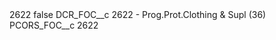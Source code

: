 <?xml version="1.0" encoding="UTF-8"?>
<CustomMetadata xmlns="http://soap.sforce.com/2006/04/metadata" xmlns:xsi="http://www.w3.org/2001/XMLSchema-instance" xmlns:xsd="http://www.w3.org/2001/XMLSchema">
    <label>2622</label>
    <protected>false</protected>
    <values>
        <field>DCR_FOC__c</field>
        <value xsi:type="xsd:string">2622 - Prog.Prot.Clothing &amp; Supl (36)</value>
    </values>
    <values>
        <field>PCORS_FOC__c</field>
        <value xsi:type="xsd:string">2622</value>
    </values>
</CustomMetadata>
